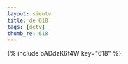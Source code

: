```yaml
--- 
layout: sieutv
title: de 618
tags: [detv]
thumb_re: 618
---
```

{% include oADdzK6f4W key="618" %} 
